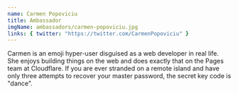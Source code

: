 ```yaml
---
name: Carmen Popoviciu
title: Ambassador
imgName: ambassadors/carmen-popoviciu.jpg
links: { twitter: "https://twitter.com/CarmenPopoviciu" }
---
```


Carmen is an emoji hyper-user disguised as a web developer in real life. She enjoys building things on the web and does exactly that on the Pages team at Cloudflare. If you are ever stranded on a remote island and have only three attempts to recover your master password, the secret key code is "dance".
